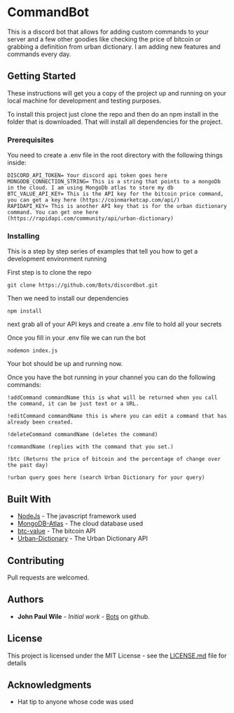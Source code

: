 # CommandBot

This is a discord bot that allows for adding custom commands to your server and a few other goodies like checking
the price of bitcoin or grabbing a definition from urban dictionary. I am adding new features and commands every day.

## Getting Started

These instructions will get you a copy of the project up and running on your local machine for development and testing purposes.

To install this project just clone the repo and then do an npm install in the folder that is downloaded. That will install 
all dependencies for the project.

### Prerequisites

You need to create a .env file in the root directory with the following things inside:

```
DISCORD_API_TOKEN= Your discord api token goes here
MONGODB_CONNECTION_STRING= This is a string that points to a mongoDb in the cloud. I am using MongoDb atlas to store my db
BTC_VALUE_API_KEY= This is the API key for the bitcoin price command, you can get a key here (https://coinmarketcap.com/api/)
RAPIDAPI_KEY= This is another API key that is for the urban dictionary command. You can get one here (https://rapidapi.com/community/api/urban-dictionary)
```

### Installing

This is a step by step series of examples that tell you how to get a development environment running

First step is to clone the repo

```
git clone https://github.com/Bots/discordbot.git
```

Then we need to install our dependencies

```
npm install
```

next grab all of your API keys and create a .env file to hold all your secrets

Once you fill in your .env file we can run the bot

```
nodemon index.js
```

Your bot should be up and running now.


Once you have the bot running in your channel you can do the following commands:

```
!addCommand commandName this is what will be returned when you call the command, it can be just text or a URL.
```
```
!editCommand commandName this is where you can edit a command that has already been created.
```
```
!deleteCommand commandName (deletes the command) 
``` 
```
!commandName (replies with the command that you set.)
``` 
```
!btc (Returns the price of bitcoin and the percentage of change over the past day)
``` 
```
!urban query goes here (search Urban Dictionary for your query)
```

## Built With

* [NodeJs](https://nodejs.org/en/download/) - The javascript framework used
* [MongoDB-Atlas](https://www.mongodb.com/cloud/atlas) - The cloud database used
* [btc-value](https://www.npmjs.com/package/btc-value) - The bitcoin API
* [Urban-Dictionary](https://rapidapi.com/community/api/urban-dictionary) - The Urban Dictionary API


## Contributing

Pull requests are welcomed.

## Authors

* **John Paul Wile** - *Initial work* - [Bots](https://github.com/Bots) on github.

## License

This project is licensed under the MIT License - see the [LICENSE.md](LICENSE.md) file for details

## Acknowledgments

* Hat tip to anyone whose code was used

